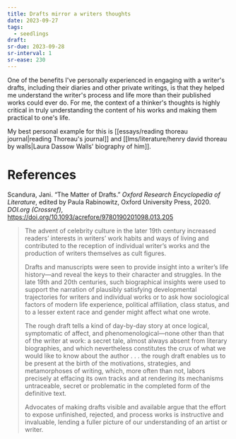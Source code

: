 ```yaml
---
title: Drafts mirror a writers thoughts
date: 2023-09-27
tags:
  - seedlings
draft:
sr-due: 2023-09-28
sr-interval: 1
sr-ease: 230
---
```

One of the benefits I've personally experienced in engaging with a writer's drafts, including their diaries and other private writings, is that they helped me understand the writer's process and life more than their published works could ever do. For me, the context of a thinker's thoughts is highly critical in truly understanding the content of his works and making them practical to one's life.

My best personal example for this is [[essays/reading thoreau journal|reading Thoreau's journal]] and [[lms/literature/henry david thoreau by walls|Laura Dassow Walls' biography of him]].

# References

Scandura, Jani. “The Matter of Drafts.” _Oxford Research Encyclopedia of Literature_, edited by Paula Rabinowitz, Oxford University Press, 2020. _DOI.org (Crossref)_, https://doi.org/10.1093/acrefore/9780190201098.013.205

>The advent of celebrity culture in the later 19th century increased readers’ interests in writers’ work habits and ways of living and contributed to the reception of individual writer’s works and the production of writers themselves as cult figures.
>
>Drafts and manuscripts were seen to provide insight into a writer’s life history—and reveal the keys to their character and struggles. In the late 19th and 20th centuries, such biographical insights were used to support the narration of plausibly satisfying developmental trajectories for writers and individual works or to ask how sociological factors of modern life experience, political affiliation, class status, and to a lesser extent race and gender might affect what one wrote.
>
>The rough draft tells a kind of day-by-day story at once logical, symptomatic of affect, and phenomenological—none other than that of the writer at work: a secret tale, almost always absent from literary biographies, and which nevertheless constitutes the crux of what we would like to know about the author . . . the rough draft enables us to be present at the birth of the motivations, strategies, and metamorphoses of writing, which, more often than not, labors precisely at effacing its own tracks and at rendering its mechanisms untraceable, secret or problematic in the completed form of the definitive text.
>
>Advocates of making drafts visible and available argue that the effort to expose unfinished, rejected, and process works is instructive and invaluable, lending a fuller picture of our understanding of an artist or writer.